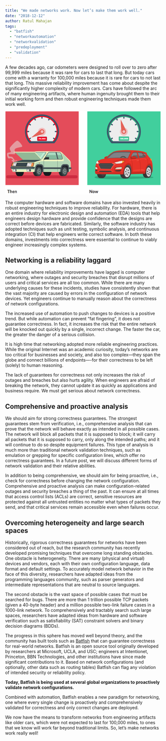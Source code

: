 ```yaml
---
title: "We made networks work. Now let’s make them work well."
date: "2018-12-12"
author: Ratul Mahajan
tags:
  - "batfish"
  - "networkautomation"
  - "networkvalidation"
  - "predeployment"
  - "validation"
---
```


A few decades ago, car odometers were designed to roll over to zero after 99,999 miles because it was rare for cars to last that long. But today cars come with a warranty for 100,000 miles because it is rare for cars to not last that long. This massive reliability improvement has come about despite the significantly higher complexity of modern cars. Cars have followed the arc of many engineering artifacts, where human ingenuity brought them to their initial working form and then robust engineering techniques made them work well.

![](/assets/images/two-cars-odometer.png)

The computer hardware and software domains have also invested heavily in robust engineering techniques to improve reliability. For hardware, there is an entire industry for electronic design and automation (EDA) tools that help engineers design hardware and provide confidence that the designs are correct before devices are fabricated. Similarly, the software industry has adopted techniques such as unit testing, symbolic analysis, and continuous integration (CI) that help engineers write correct software. In both these domains, investments into correctness were essential to continue to viably engineer increasingly complex systems.

## Networking is a reliability laggard

One domain where reliability improvements have lagged is computer networking, where outages and security breaches that disrupt millions of users and critical services are all too common. While there are many underlying causes for these incidents, studies have consistently shown that the vast majority are caused by errors in the configuration of network devices. Yet engineers continue to manually reason about the correctness of network configurations.

The increased use of automation to push changes to devices is a positive trend. But while automation can prevent “fat fingering”, it does not guarantee correctness. In fact, it increases the risk that the entire network will be knocked out quickly by a single, incorrect change. The faster the car, the greater the danger of a serious collision.

It is high time that networking adopted more reliable engineering practices. While the original Internet was an academic curiosity, today’s networks are too critical for businesses and society, and also too complex—they span the globe and connect billions of endpoints—-for their correctness to be left (solely) to human reasoning.

The lack of guarantees for correctness not only increases the risk of outages and breaches but also hurts agility. When engineers are afraid of breaking the network, they cannot update it as quickly as applications and business require. We must get serious about network correctness.

## Comprehensive and proactive analysis

We should aim for strong correctness guarantees. The strongest guarantees stem from verification, i.e., comprehensive analysis that can prove that the network will behave exactly as intended in all possible cases. The network will block all packets that it is supposed to block; it will carry all packets that it is supposed to carry, only along the intended paths; and it will continue to do so despite equipment failures. This type of analysis is much more than traditional network validation techniques, such as emulation or grepping for specific configuration lines, which offer no correctness guarantees. In a future post, we will discuss different forms of network validation and their relative abilities.

In addition to being comprehensive, we should aim for being proactive, i.e., check for correctness before changing the network configuration. Comprehensive and proactive analysis can make configuration-related outages and security breaches a thing of the past. It can ensure at all times that access control lists (ACLs) are correct, sensitive resources are protected against all untrusted entities no matter what types of packets they send, and that critical services remain accessible even when failures occur.

## Overcoming heterogeneity and large search spaces

Historically, rigorous correctness guarantees for networks have been considered out of reach, but the research community has recently developed promising techniques that overcome long standing obstacles. One obstacle is heterogeneity. There are many (physical and virtual) devices and vendors, each with their own configuration language, data format and default settings. To accurately model network behavior in the face of this diversity, researchers have adapted ideas from the programming languages community, such as parser generators and intermediate representations that are neutral to source languages.

The second obstacle is the vast space of possible cases that must be searched for bugs. There are more than 1 trillion possible TCP packets (given a 40-byte header) and a million possible two-link failure cases in a 1000-link network. To comprehensively and tractably search such large spaces, researchers have adapted ideas from hardware and software verification such as satisfiability (SAT) constraint solvers and binary decision diagrams (BDDs).

The progress in this sphere has moved well beyond theory, and the community has built tools such as [Batfish](https://www.batfish.org/) that can guarantee correctness for real-world networks. Batfish is an open source tool originally developed by researchers at Microsoft, UCLA, and USC; engineers at Intentionet, Princeton, BBN Technologies, and other institutions have since made significant contributions to it. Based on network configurations (and optionally, other data such as routing tables) Batfish can flag any violation of intended security or reliability policy.

**Today, Batfish is being used at several global organizations to proactively validate network configurations.**

Combined with automation, Batfish enables a new paradigm for networking, one where every single change is proactively and comprehensively validated for correctness and only correct changes are deployed.

We now have the means to transform networks from engineering artifacts like older cars, which were not expected to last for 100,000 miles, to ones that we know will work far beyond traditional limits. So, let’s make networks work really well!
